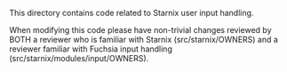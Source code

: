 This directory contains code related to Starnix user input
handling.

When modifying this code please have non-trivial changes reviewed by
BOTH a reviewer who is familiar with Starnix (src/starnix/OWNERS) and
a reviewer familiar with Fuchsia input handling
(src/starnix/modules/input/OWNERS).
